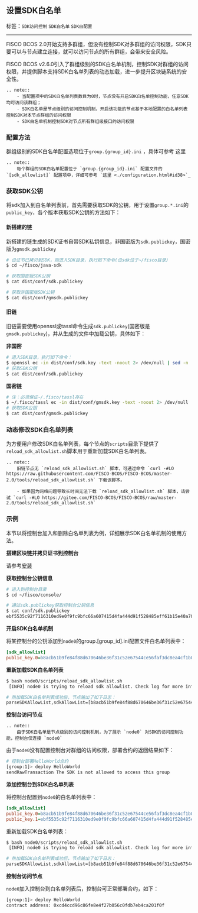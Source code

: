 ## 设置SDK白名单

标签：``SDK访问控制`` ``SDK白名单`` ``SDK白配置`` 

----

FISCO BCOS 2.0开始支持多群组，但没有控制SDK对多群组的访问权限，SDK只要可以与节点建立连接，就可以访问节点的所有群组，会带来安全风险。

FISCO BCOS v2.6.0引入了群组级别的SDK白名单机制，控制SDK对群组的访问权限，并提供脚本支持SDK白名单列表的动态加载，进一步提升区块链系统的安全性。

```eval_rst
.. note::
    - 当配置项中的SDK白名单列表数目为0时，节点没有开启SDK白名单控制功能，任意SDK均可访问该群组；
    - SDK白名单是节点级别的访问控制机制，开启该功能的节点基于本地配置的白名单列表控制SDK对本节点群组的访问权限
    - SDK白名单机制控制SDK对节点所有群组级接口的访问权限
```

### 配置方法

群组级别的SDK白名单配置选项位于`group.{group_id}.ini` ，具体可参考 这里

```eval_rst
.. note::
    每个群组的SDK白名单配置位于 `group.{group_id}.ini` 配置文件的 `[sdk_allowlist]` 配置项中，详细可参考 `这里 <./configuration.html#id38>`_
```

### 获取SDK公钥
将sdk加入到白名单列表前，首先需要获取SDK的公钥，用于设置`group.*.ini`的`public_key`，各个版本获取SDK公钥的方法如下：

#### 新搭建的链

新搭建的链生成的SDK证书自带SDK私钥信息，非国密版为`sdk.publickey`，国密版为`gmsdk.publickey`

```bash
# 设证书已拷贝到SDK，则进入SDK目录，执行如下命令(设sdk位于~/fisco目录)
$ cd ~/fisco/java-sdk

# 获取国密版SDK公钥
$ cat dist/conf/sdk.publickey

# 获取非国密版SDK公钥
$ cat dist/conf/gmsdk.publickey
```

#### 旧链

旧链需要使用openssl或tassl命令生成`sdk.publickey`(国密版是`gmsdk.publickey`)，并从生成的文件中加载公钥，具体如下：

**非国密**

```bash
# 进入SDK目录，执行如下命令：
$ openssl ec -in dist/conf/sdk.key -text -noout 2> /dev/null | sed -n '7,11p' | tr -d ": \n" | awk '{print substr($0,3);}' | cat > dist/conf/sdk.publickey
# 获取SDK公钥
$ cat dist/conf/sdk.publickey
```

**国密链**

```bash
# 注：必须保证~/.fisco/tassl存在
$ ~/.fisco/tassl ec -in dist/conf/gmsdk.key -text -noout 2> /dev/null | sed -n '7,11p' | sed 's/://g' | tr "\n" " " | sed 's/ //g' | awk '{print substr($0,3);}'  | cat > dist/conf/gmsdk.publickey
# 获取SDK公钥
$ cat dist/conf/gmsdk.publickey
```

### 动态修改SDK白名单列表

为方便用户修改SDK白名单列表，每个节点的`scripts`目录下提供了`reload_sdk_allowlist.sh`脚本用于重新加载SDK白名单列表。

```eval_rst
.. note::
    旧链节点无 `reload_sdk_allowlist.sh` 脚本，可通过命令 `curl -#LO https://raw.githubusercontent.com/FISCO-BCOS/FISCO-BCOS/master-2.0/tools/reload_sdk_allowlist.sh` 下载该脚本。

    - 如果因为网络问题导致长时间无法下载 `reload_sdk_allowlist.sh` 脚本，请尝试 `curl -#LO https://gitee.com/FISCO-BCOS/FISCO-BCOS/raw/master-2.0/tools/reload_sdk_allowlist.sh`
```

### 示例

本节以将控制台加入和删除白名单列表为例，详细展示SDK白名单机制的使用方法。

**搭建区块链并拷贝证书到控制台**

请参考[安装](../installation.md)

**获取控制台公钥信息**

```bash
# 进入到控制台目录
$ cd ~/fisco/console/

# 通过sdk.publickey获取控制台公钥信息
$ cat conf/sdk.publickey
ebf5535c92f7116310ed9e0f9fc9bfc66a607415d4fa444d91f528485eff61b15e40a70bc5d73f0441d3959efbc7718c20bd452ac4beed5f6c4feb9fabc1f9f6
```

**开启SDK白名单机制**

将某控制台的公钥添加到`node0`的group.[group_id].ini配置文件白名单列表中：

```ini
[sdk_allowlist]
public_key.0=b8acb51b9fe84f88d670646be36f31c52e67544ce56faf3dc8ea4cf1b0ebff0864c6b218fdcd9cf9891ebd414a995847911bd26a770f429300085f37e1131f36
```

**重新加载SDK白名单列表**

```bash
$ bash node0/scripts/reload_sdk_allowlist.sh
 [INFO] node0 is trying to reload sdk allowlist. Check log for more information.

# 热加载SDK白名单列表成功后，节点输出了如下日志：
parseSDKAllowList,sdkAllowList=[b8acb51b9fe84f88d670646be36f31c52e67544ce56faf3dc8ea4cf1b0ebff0864c6b218fdcd9cf9891ebd414a995847911bd26a770f429300085f37e1131f36],enableSDKAllowListControl=true
```

**控制台访问节点**

```eval_rst
.. note::
    由于SDK白名单是节点级别的访问控制机制，为了展示 `node0` 对SDK的访问控制功能，控制台仅连接 `node0`
```
由于`node0`没有配置控制台对群组的访问权限，部署合约的返回结果如下：

```bash
# 控制台部署HelloWorld合约
[group:1]> deploy HelloWorld
sendRawTransaction The SDK is not allowed to access this group
```


**添加控制台到SDK白名单列表**

将控制台配置到`node0`的白名单列表中：

```ini
[sdk_allowlist]
public_key.0=b8acb51b9fe84f88d670646be36f31c52e67544ce56faf3dc8ea4cf1b0ebff0864c6b218fdcd9cf9891ebd414a995847911bd26a770f429300085f37e1131f36
public_key.1=ebf5535c92f7116310ed9e0f9fc9bfc66a607415d4fa444d91f528485eff61b15e40a70bc5d73f0441d3959efbc7718c20bd452ac4beed5f6c4feb9fabc1f9f6
```
重新加载SDK白名单列表：

```bash
$ bash node0/scripts/reload_sdk_allowlist.sh
 [INFO] node0 is trying to reload sdk allowlist. Check log for more information.

# 热加载SDK白名单列表成功后，节点输出了如下日志：
parseSDKAllowList,sdkAllowList=[b8acb51b9fe84f88d670646be36f31c52e67544ce56faf3dc8ea4cf1b0ebff0864c6b218fdcd9cf9891ebd414a995847911bd26a770f429300085f37e1131f36,ebf5535c92f7116310ed9e0f9fc9bfc66a607415d4fa444d91f528485eff61b15e40a70bc5d73f0441d3959efbc7718c20bd452ac4beed5f6c4feb9fabc1f9f6],enableSDKAllowListControl=true
```

**控制台访问节点**

`node0`加入控制台到白名单列表后，控制台可正常部署合约，如下：

```bash
[group:1]> deploy HelloWorld
contract address: 0xcd4ccd96c86fe8e4f27b056c0fdb7eb4ca201f0f
```